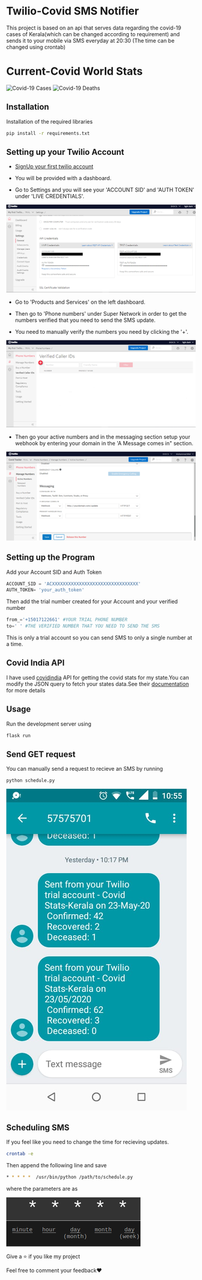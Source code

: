 # Twilio-Covid SMS Notifier

This project is based on an api that serves data regarding the covid-19 cases of Kerala(which can be changed according to requirement) and sends it to your mobile via SMS everyday at 20:30 (The time can be changed using crontab)

# Current-Covid World Stats

![Covid-19 Cases](https://covid19-badges.herokuapp.com/confirmed/latest)  ![Covid-19 Deaths](https://covid19-badges.herokuapp.com/deaths/latest)

## Installation
Installation of the required libraries
```bash
pip install -r requirements.txt
```
## Setting up your Twilio Account
* [SignUp your first twilio account](https://www.twilio.com/try-twilio)   

* You will be provided with a dashboard.

* Go to Settings and you will see your 'ACCOUNT SID' and 'AUTH TOKEN' under 'LIVE CREDENTIALS'.

![Verified Number](/img/img2.png)

* Go to 'Products and Services' on the left dashboard.

* Then go to 'Phone numbers' under Super Network in order to get the numbers verified that you need to send the SMS update.<br />
* You need to manually verify the numbers you need by clicking the '+'.<br />

![Verified Number](/img/img1.png)

* Then go your active numbers and in the messaging section setup your webhook by entering your domain in the 'A Message comes in" section.

![Webhook](/img/img3.png)

## Setting up the Program

Add your Account SID and Auth Token
```python
ACCOUNT_SID = 'ACXXXXXXXXXXXXXXXXXXXXXXXXXXXXXXXX'
AUTH_TOKEN= 'your_auth_token' 
```
Then add the trial number created for your Account and your verified number
```python
from_='+15017122661' #YOUR TRIAL PHONE NUMBER
to=' ' #THE VERIFIED NUMBER THAT YOU NEED TO SEND THE SMS
```
This is only a trial account so you can send SMS to only a single number at a time.

## Covid India API

I have used [covidindia](https://github.com/covid19india/api) API for getting the covid stats for my state.You can modify the JSON query to fetch your states data.See their [documentation](https://github.com/covid19india/api/blob/master/README.md) for more details

## Usage
Run the development server using 
```python
flask run
```
## Send GET request
You can manually send a request to recieve an SMS by running

```python
python schedule.py
```

![SMS](/img/sms.jpeg)




## Scheduling SMS
If you feel like you need to change the time for recieving updates. 
 
```bash
crontab -e
```
Then append the following line and save
```bash
* * * * *  /usr/bin/python /path/to/schedule.py
```
where the parameters are as 

![param](/img/param.png)

Give a ⭐ if you like my project


Feel free to comment your feedback❤️


 
